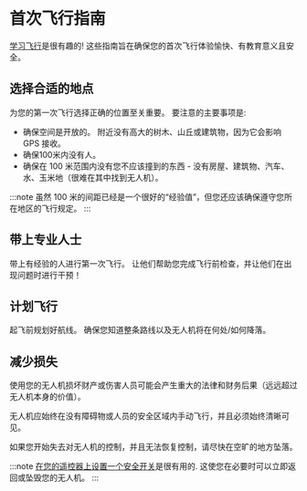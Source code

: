# 首次飞行指南

[学习飞行](../flying/basic_flying.md)是很有趣的! 这些指南旨在确保您的首次飞行体验愉快、有教育意义且安全。

## 选择合适的地点

为您的第一次飞行选择正确的位置至关重要。 要注意的主要事项是:

- 确保空间是开放的。 附近没有高大的树木、山丘或建筑物，因为它会影响 GPS 接收。
- 确保100米内没有人。
- 确保在 100 米范围内没有您不应该撞到的东西 - 没有房屋、建筑物、汽车、水、玉米地（很难在其中找到无人机）。

:::note
虽然 100 米的间距已经是一个很好的“经验值”，但您还应该确保遵守您所在地区的飞行规定。
:::

## 带上专业人士

带上有经验的人进行第一次飞行。 让他们帮助您完成飞行前检查，并让他们在出现问题时进行干预！

## 计划飞行

起飞前规划好航线。 确保您知道整条路线以及无人机将在何处/如何降落。

## 减少损失

使用您的无人机损坏财产或伤害人员可能会产生重大的法律和财务后果（远远超过无人机本身的价值）。

无人机应始终在没有障碍物或人员的安全区域内手动飞行，并且必须始终清晰可见。

如果您开始失去对无人机的控制，并且无法恢复控制，请尽快在空旷的地方坠落。

:::note
[在您的遥控器上设置一个安全开关](../config/safety.md#safety_switch)是很有用的. 这使您在必要时可以立即返回或坠毁您的无人机。
:::